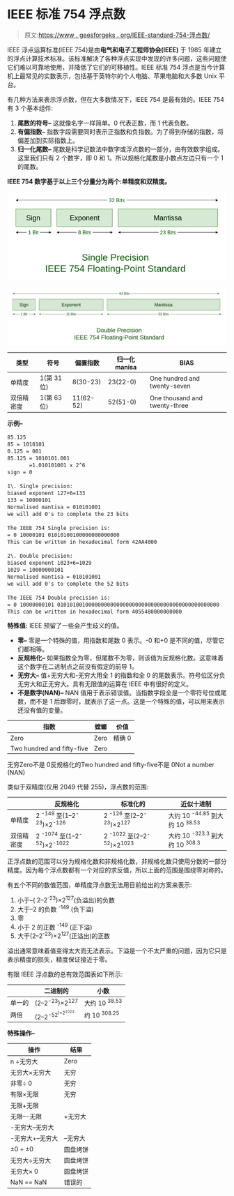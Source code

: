 # IEEE 标准 754 浮点数

> 原文:[https://www . geesforgeks . org/IEEE-standard-754-浮点数/](https://www.geeksforgeeks.org/ieee-standard-754-floating-point-numbers/)

IEEE 浮点运算标准(IEEE 754)是由**电气和电子工程师协会(IEEE)** 于 1985 年建立的浮点计算技术标准。该标准解决了各种浮点实现中发现的许多问题，这些问题使它们难以可靠地使用，并降低了它们的可移植性。IEEE 标准 754 浮点是当今计算机上最常见的实数表示，包括基于英特尔的个人电脑、苹果电脑和大多数 Unix 平台。

有几种方法来表示浮点数，但在大多数情况下，IEEE 754 是最有效的。IEEE 754 有 3 个基本组件:

1.  **尾数的符号–**
    这就像名字一样简单。0 代表正数，而 1 代表负数。
2.  **有偏指数–**
    指数字段需要同时表示正指数和负指数。为了得到存储的指数，将偏差加到实际指数上。
3.  **归一化尾数–**
    尾数是科学记数法中数字或浮点数的一部分，由有效数字组成。这里我们只有 2 个数字，即 0 和 1。所以规格化尾数是小数点左边只有一个 1 的尾数。

**IEEE 754 数字基于以上三个分量分为两个:单精度和双精度。**

![](img/d28327024f5faee9fbf75a85aa3ac419.png)

![](img/d73cdcc3ec77fe84f3836ddd52b0074b.png)

| 类型 | 符号 | 偏置指数 | 归一化 manisa | BIAS |
| --- | --- | --- | --- | --- |
| 单精度 | 1(第 31 位) | 8(30-23) | 23(22-0) | One hundred and twenty-seven |
| 双倍精密度 | 1(第 63 位) | 11(62-52) | 52(51-0) | One thousand and twenty-three |

**示例–**

```
85.125
85 = 1010101
0.125 = 001
85.125 = 1010101.001
       =1.010101001 x 2^6 
sign = 0 

1\. Single precision:
biased exponent 127+6=133
133 = 10000101
Normalised mantisa = 010101001
we will add 0's to complete the 23 bits

The IEEE 754 Single precision is:
= 0 10000101 01010100100000000000000
This can be written in hexadecimal form 42AA4000

2\. Double precision:
biased exponent 1023+6=1029
1029 = 10000000101
Normalised mantisa = 010101001
we will add 0's to complete the 52 bits

The IEEE 754 Double precision is:
= 0 10000000101 0101010010000000000000000000000000000000000000000000
This can be written in hexadecimal form 4055480000000000 
```

**特殊值:** IEEE 预留了一些会产生歧义的值。

*   **零–**
    零是一个特殊的值，用指数和尾数 0 表示。-0 和+0 是不同的值，尽管它们都相等。
*   **反规格化–**
    如果指数全为零，但尾数不为零，则该值为反规格化数。这意味着这个数字在二进制点之前没有假定的前导 1。
*   **无穷大–**
    值+无穷大和-无穷大用全 1 的指数和全 0 的尾数表示。符号位区分负无穷大和正无穷大。具有无限值的运算在 IEEE 中有很好的定义。
*   **不是数字(NAN)–**
    NAN 值用于表示错误值。当指数字段全是一个零符号位或尾数，而不是 1 后跟零时，就表示了这一点。这是一个特殊的值，可以用来表示还没有值的变量。

| 指数 | 螳螂 | 价值 |
| --- | --- | --- |
| Zero | Zero | 精确 0 |
| Two hundred and fifty-five | Zero |

无穷Zero不是 0反规格化的Two hundred and fifty-five不是 0Not a number (NAN)

类似于双精度(仅用 2049 代替 255)，浮点数的范围:

|  | 反规格化 | 标准化的 | 近似十进制 |
| --- | --- | --- | --- |
| 单精度 | 2 <sup>-149</sup> 至(1–2<sup>-23</sup>)×2<sup>-126</sup> | 2 <sup>-126</sup> 至(2–2<sup>-23</sup>)×2<sup>127</sup> | 大约 10 <sup>-44.85</sup> 到大约 10 <sup>38.53</sup> |
| 双倍精密度 | 2 <sup>-1074</sup> 至(1–2<sup>-52</sup>)×2<sup>-1022</sup> | 2 <sup>-1022</sup> 至(2–2<sup>-52</sup>)×2<sup>1023</sup> | 大约 10 <sup>-323.3</sup> 到大约 10 <sup>308.3</sup> |

正浮点数的范围可以分为规格化数和非规格化数，非规格化数只使用分数的一部分精度。因为每个浮点数都有一个对应的求反值，所以上面的范围是围绕零对称的。

有五个不同的数值范围，单精度浮点数无法用目前给出的方案来表示:

1.  小于–( 2–2<sup>-23</sup>)×2<sup>127</sup>(负溢出)的负数
2.  大于–2 的负数 <sup>-149</sup> (负下溢)
3.  零
4.  小于 2 的正数 <sup>-149</sup> (正下溢)
5.  大于(2–2<sup>-23</sup>)×2<sup>127</sup>(正溢出)的正数

溢出通常意味着值变得太大而无法表示。下溢是一个不太严重的问题，因为它只是表示精度的损失，精度保证接近于零。

有限 IEEE 浮点数的总有效范围表如下所示:

|  | 二进制的 | 小数 |
| --- | --- | --- |
| 单一的 | (2–2<sup>-23</sup>)×2<sup>127</sup> | 大约 10 <sup>38.53</sup> |
| 两倍 | (2–2<sup>-52<sup>)×2<sup>1023</sup></sup></sup> | 约 10 <sup>308.25</sup> |

**特殊操作–**

| 操作 | 结果 |
| --- | --- |
| n ÷无穷大 | Zero |
| 无穷大×无穷大 | 无穷 |
| 非零÷ 0 | 无穷 |
| 有限×无限 | 无穷 |
| 无限+无限
无限–-无限 | +无穷大 |
| -无穷大–无穷大
-无穷大+–无穷大 | –无穷大 |
| ±0 ÷ ±0 | 圆盘烤饼 |
| 无穷大÷无穷大 | 圆盘烤饼 |
| 无穷大× 0 | 圆盘烤饼 |
| NaN == NaN | 错误的 |